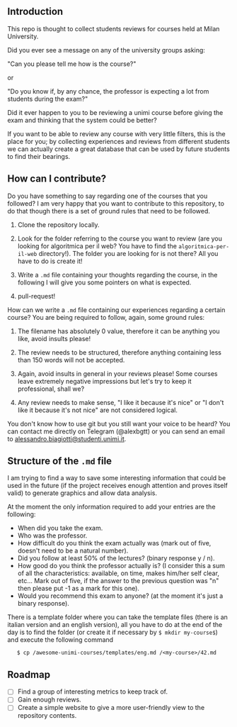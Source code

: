 ## Introduction
This repo is thought to collect students reviews for courses held at Milan University.

Did you ever see a message on any of the university groups asking:

"Can you please tell me how is the course?"

or

"Do you know if, by any chance, the professor is expecting a lot from students during the exam?"

Did it ever happen to you to be reviewing a unimi course before giving the exam and thinking that
the system could be better?

If you want to be able to review any course with very little filters, this is the place for you; by
collecting experiences and reviews from different students we can actually create a great database
that can be used by future students to find their bearings.

## How can I contribute?
Do you have something to say regarding one of the courses that you followed? I am very happy that
you want to contribute to this repository, to do that though there is a set of ground rules that
need to be followed.

1. Clone the repository locally.

2. Look for the folder referring to the course you want to review (are you looking for algoritmica
   per il web? You have to find the `algoritmica-per-il-web` directory!). The folder you are
looking for is not there? All you have to do is create it!

3. Write a `.md` file containing your thoughts regarding the course, in the following I will give
   you some pointers on what is expected.

4. pull-request!

How can we write a `.md` file containing our experiences regarding a certain course? You are being
required to follow, again, some ground rules:

1. The filename has absolutely 0 value, therefore it can be anything you like, avoid insults please!

2. The review needs to be structured, therefore anything containing less than 150 words will not be
   accepted.

3. Again, avoid insults in general in your reviews please! Some courses leave extremely negative
   impressions but let's try to keep it professional, shall we?

4. Any review needs to make sense, "I like it because it's nice" or "I don't like it because it's
   not nice" are not considered logical.

You don't know how to use git but you still want your voice to be heard? You can contact me directly
on Telegram (@alexbgtt) or you can send an email to <a
href="mailto:alessandro.biagiotti@studenti.unimi.it">alessandro.biagiotti@studenti.unimi.it</a>.

## Structure of the `.md` file
I am trying to find a way to save some interesting information that could be used in the future (if
the project receives enough attention and proves itself valid) to generate graphics and allow data
analysis.

At the moment the only information required to add your entries are the following:

- When did you take the exam.
- Who was the professor.
- How difficult do you think the exam actually was (mark out of five, doesn't need to be a natural
number).
- Did you follow at least 50% of the lectures? (binary response y / n).
- How good do you think the professor actually is? (I consider this a sum of all the
characteristics: available, on time, makes him/her self clear, etc... Mark out of five, if the
answer to the previous question was "n" then please put -1 as a mark for this one).
- Would you recommend this exam to anyone? (at the moment it's just a binary response).

There is a template folder where you can take the template files (there is an italian version and an
english version), all you have to do at the end of the day is to find the folder (or create it if
necessary by `$ mkdir my-course$`) and execute the following command

```
   $ cp /awesome-unimi-courses/templates/eng.md /<my-course>/42.md
```

## Roadmap
- [ ] Find a group of interesting metrics to keep track of.
- [ ] Gain enough reviews.
- [ ] Create a simple website to give a more user-friendly view to the repository contents.
